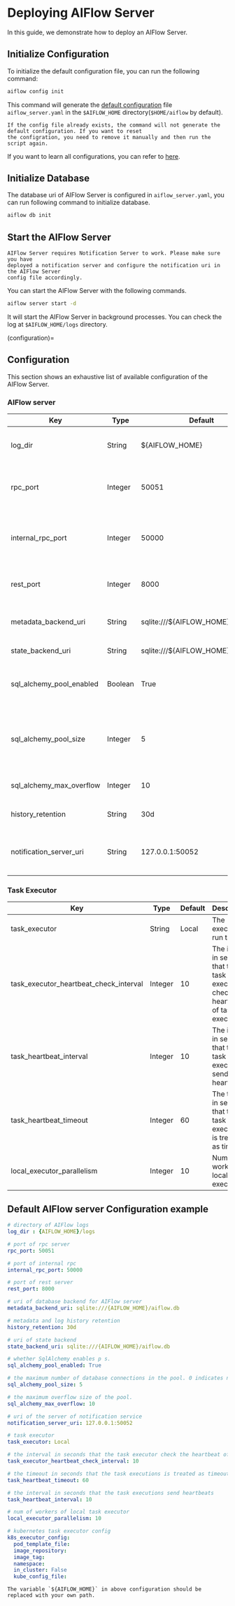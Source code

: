 # Deploying AIFlow Server

In this guide, we demonstrate how to deploy an AIFlow Server.

## Initialize Configuration

To initialize the default configuration file, you can run the following command:

```bash
aiflow config init
```

This command will generate the [default configuration](default_aiflow_server_config) file `aiflow_server.yaml` in
the `$AIFLOW_HOME` directory(`$HOME/aiflow` by default).

```{note}
If the config file already exists, the command will not generate the default configuration. If you want to reset 
the configration, you need to remove it manually and then run the script again.
```

If you want to learn all configurations, you can refer to [here](configuration).

## Initialize Database
The database uri of AIFlow Server is configured in `aiflow_server.yaml`, you can run following command to initialize database.
```bash
aiflow db init
```

## Start the AIFlow Server

```{note}
AIFlow Server requires Notification Server to work. Please make sure you have 
deployed a notification server and configure the notification uri in the AIFlow Server 
config file accordingly. 
```

You can start the AIFlow Server with the following commands.

```bash
aiflow server start -d
```

It will start the AIFlow Server in background processes. You can check the log at
`$AIFLOW_HOME/logs` directory.


(configuration)=

## Configuration

This section shows an exhaustive list of available configuration of the AIFlow Server.

### AIFlow server

|Key|Type|Default|Description|
|---|---|---|---|
|log_dir|String|${AIFLOW_HOME}|The base log folder of the scheduler and job executions.|
|rpc_port|Integer|50051|The rpc port where the AIFlow server is exposed to client.|
|internal_rpc_port|Integer|50000|The rpc port where the AIFlow server exposed for internal communication.|
|rest_port|Integer|8000|The port where the AIFlow rest server exposed.|
|metadata_backend_uri|String|sqlite:///${AIFLOW_HOME}/aiflow.db|The uri of the database backend for AIFlow Server.|
|state_backend_uri|String|sqlite:///${AIFLOW_HOME}/aiflow.db|The uri of the state backend.|
|sql_alchemy_pool_enabled|Boolean|True|Whether SqlAlchemy enables pool database connections.|
|sql_alchemy_pool_size|Integer|5|The maximum number of database connections in the pool. 0 indicates no limit.|
|sql_alchemy_max_overflow|Integer|10|The maximum overflow size of the pool.|
|history_retention|String|30d|Metadata and log history retention.|
|notification_server_uri|String|127.0.0.1:50052|The uri of the Notification Server that the AIFlow Server connect to.|

### Task Executor
|Key|Type|Default|Description|
|---|---|---|---|
|task_executor|String|Local|The executor to run tasks.|
|task_executor_heartbeat_check_interval|Integer|10|The interval in seconds that the task executor check the heartbeat of task executions.|
|task_heartbeat_interval|Integer|10|The interval in seconds that the task executions send heartbeats.|
|task_heartbeat_timeout|Integer|60|The timeout in seconds that the task executions is treated as timeout.|
|local_executor_parallelism|Integer|10|Num of workers of local task executor.|

## Default AIFlow server Configuration example

```yaml
# directory of AIFlow logs
log_dir : {AIFLOW_HOME}/logs

# port of rpc server
rpc_port: 50051

# port of internal rpc
internal_rpc_port: 50000

# port of rest server
rest_port: 8000

# uri of database backend for AIFlow server
metadata_backend_uri: sqlite:///{AIFLOW_HOME}/aiflow.db

# metadata and log history retention
history_retention: 30d

# uri of state backend
state_backend_uri: sqlite:///{AIFLOW_HOME}/aiflow.db

# whether SqlAlchemy enables p s.
sql_alchemy_pool_enabled: True

# the maximum number of database connections in the pool. 0 indicates no limit.
sql_alchemy_pool_size: 5

# the maximum overflow size of the pool.
sql_alchemy_max_overflow: 10

# uri of the server of notification service
notification_server_uri: 127.0.0.1:50052

# task executor
task_executor: Local

# the interval in seconds that the task executor check the heartbeat of task executions
task_executor_heartbeat_check_interval: 10

# the timeout in seconds that the task executions is treated as timeout
task_heartbeat_timeout: 60

# the interval in seconds that the task executions send heartbeats
task_heartbeat_interval: 10

# num of workers of local task executor
local_executor_parallelism: 10

# kubernetes task executor config
k8s_executor_config:
  pod_template_file:
  image_repository:
  image_tag:
  namespace:
  in_cluster: False
  kube_config_file:
```
```{note}
The variable `${AIFLOW_HOME}` in above configuration should be replaced with your own path.
```
